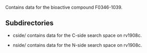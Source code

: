Contains data for the bioactive compound F0346-1039.

## Subdirectories

- cside/ contains data for the C-side search space on rv1908c.

- nside/ contains data for the N-side search space on rv1908c.

